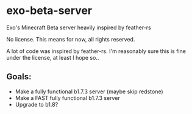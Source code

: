 # exo-beta-server
Exo's Minecraft Beta server heavily inspired by feather-rs

No license. This means for now, all rights reserved.

A lot of code was inspired by feather-rs. I'm reasonably sure this is fine under the license, at least I hope so..

## Goals:
* Make a fully functional b1.7.3 server (maybe skip redstone)
* Make a FAST fully functional b1.7.3 server
* Upgrade to b1.8?